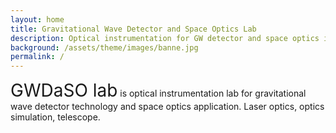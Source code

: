```yaml
---
layout: home
title: Gravitational Wave Detector and Space Optics Lab
description: Optical instrumentation for GW detector and space optics in Yonsei University
background: /assets/theme/images/banne.jpg
permalink: /
---
```


<span style="font-size:28px">GWDaSO lab</span> is optical instrumentation lab for gravitational wave detector technology and space optics application. Laser optics, optics simulation, telescope.

